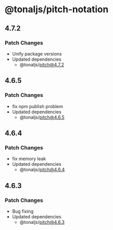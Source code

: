 # @tonaljs/pitch-notation

## 4.7.2

### Patch Changes

- Unify package versions
- Updated dependencies
  - @tonaljs/pitch@4.7.2

## 4.6.5

### Patch Changes

- fix npm publish problem
- Updated dependencies
  - @tonaljs/pitch@4.6.5

## 4.6.4

### Patch Changes

- fix memory leak
- Updated dependencies
  - @tonaljs/pitch@4.6.4

## 4.6.3

### Patch Changes

- Bug fixing
- Updated dependencies
  - @tonaljs/pitch@4.6.3
